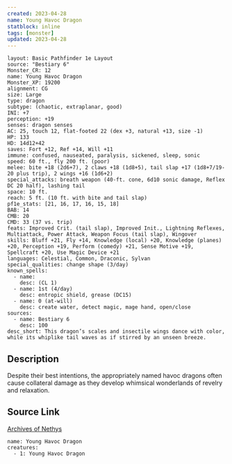 ```yaml
---
created: 2023-04-28
name: Young Havoc Dragon
statblock: inline
tags: [monster]
updated: 2023-04-28
---
```

```statblock
layout: Basic Pathfinder 1e Layout
source: "Bestiary 6"
Monster_CR: 12
name: Young Havoc Dragon
Monster_XP: 19200
alignment: CG
size: Large
type: dragon
subtype: (chaotic, extraplanar, good)
INI: +7
perception: +19
senses: dragon senses
AC: 25, touch 12, flat-footed 22 (dex +3, natural +13, size -1)
HP: 133
HD: 14d12+42
saves: Fort +12, Ref +14, Will +11
immune: confused, nauseated, paralysis, sickened, sleep, sonic
speed: 60 ft., fly 200 ft. (poor)
melee: bite +18 (2d6+7), 2 claws +18 (1d8+5), tail slap +17 (1d8+7/19-20 plus trip), 2 wings +16 (1d6+2)
special_attacks: breath weapon (40-ft. cone, 6d10 sonic damage, Reflex DC 20 half), lashing tail
space: 10 ft.
reach: 5 ft. (10 ft. with bite and tail slap)
pf1e_stats: [21, 16, 17, 16, 15, 18]
BAB: 14
CMB: 20
CMD: 33 (37 vs. trip)
feats: Improved Crit. (tail slap), Improved Init., Lightning Reflexes, Multiattack, Power Attack, Weapon Focus (tail slap), Wingover
skills: Bluff +21, Fly +14, Knowledge (local) +20, Knowledge (planes) +20, Perception +19, Perform (comedy) +21, Sense Motive +19, Spellcraft +20, Use Magic Device +21
languages: Celestial, Common, Draconic, Sylvan
special_qualities: change shape (3/day)
known_spells:
  - name:
    desc: (CL 1)
  - name: 1st (4/day)
    desc: entropic shield, grease (DC15)
  - name: 0 (at-will)
    desc: create water, detect magic, mage hand, open/close
sources:
  - name: Bestiary 6
    desc: 100
desc_short: This dragon’s scales and insectile wings dance with color, while its whiplike tail waves as if stirred by an unseen breeze.
```
## Description
Despite their best intentions, the appropriately named havoc dragons often cause collateral damage as they develop whimsical wonderlands of revelry and relaxation.
## Source Link
[Archives of Nethys](https://aonprd.com/MonsterDisplay.aspx?ItemName=Young%20Havoc%20Dragon)
```encounter-table
name: Young Havoc Dragon
creatures:
  - 1: Young Havoc Dragon
```
